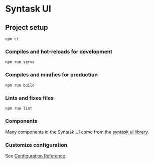 # Syntask UI

## Project setup

```
npm ci
```

### Compiles and hot-reloads for development

```
npm run serve
```

### Compiles and minifies for production

```
npm run build
```

### Lints and fixes files

```
npm run lint
```
### Components

Many components in the Syntask UI come from the [syntask ui library](https://github.com/Synopkg/syntask).  
### Customize configuration

See [Configuration Reference](https://cli.vuejs.org/config/).
